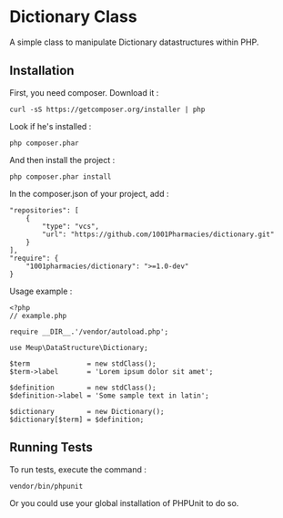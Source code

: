 Dictionary Class
================

A simple class to manipulate Dictionary datastructures within PHP.

Installation
------------

First, you need composer. Download it :

    curl -sS https://getcomposer.org/installer | php

Look if he's installed :

    php composer.phar

And then install the project :

    php composer.phar install

In the composer.json of your project, add :

    "repositories": [
        {
            "type": "vcs",
            "url": "https://github.com/1001Pharmacies/dictionary.git"
        }
    ],
    "require": {
        "1001pharmacies/dictionary": ">=1.0-dev"
    }

Usage example : 

    <?php 
    // example.php

    require __DIR__.'/vendor/autoload.php';

    use Meup\DataStructure\Dictionary;

    $term              = new stdClass();
    $term->label       = 'Lorem ipsum dolor sit amet';

    $definition        = new stdClass();
    $definition->label = 'Some sample text in latin';

    $dictionary        = new Dictionary();
    $dictionary[$term] = $definition;

Running Tests
-------------

To run tests, execute the command :

    vendor/bin/phpunit

Or you could use your global installation of PHPUnit to do so.